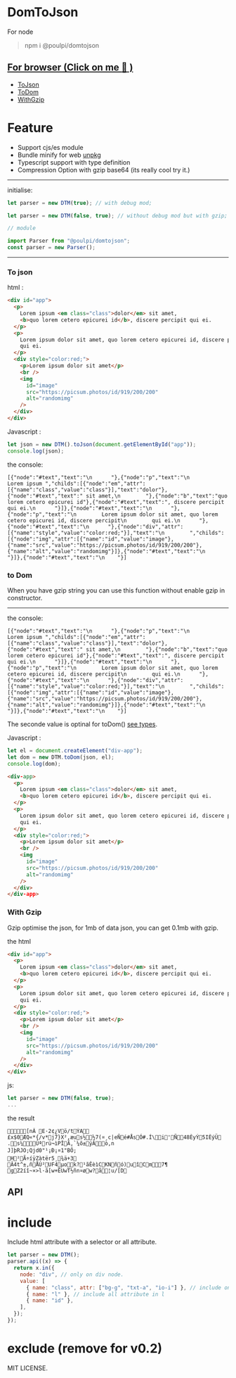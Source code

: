 # DomToJson

For node

> npm i @poulpi/domtojson

## [For browser (Click on me :rice_ball: )](https://unpkg.com/@poulpi/domtojson@latest/dist/bundle.min.js)

- [ToJson](#to-json)
- [ToDom](#to-dom)
- [WithGzip](#with-gzip)

# Feature

- Support cjs/es module
- Bundle minify for web [unpkg](https://unpkg.com/@poulpi/domtojson@latest/dist/bundle.min.js)
- Typescript support with type definition
- Compression Option with gzip base64 (its really cool try it.)

---

initialise:

```javascript
let parser = new DTM(true); // with debug mod;

let parser = new DTM(false, true); // without debug mod but with gzip;

// module

import Parser from "@poulpi/domtojson";
const parser = new Parser();
```

---

### To json

html :

```html
<div id="app">
  <p>
    Lorem ipsum <em class="class">dolor</em> sit amet,
    <b>quo lorem cetero epicurei id</b>, discere percipit qui ei.
  </p>
  <p>
    Lorem ipsum dolor sit amet, quo lorem cetero epicurei id, discere percipit
    qui ei.
  </p>
  <div style="color:red;">
    <p>Lorem ipsum dolor sit amet</p>
    <br />
    <img
      id="image"
      src="https://picsum.photos/id/919/200/200"
      alt="randomimg"
    />
  </div>
</div>
```

Javascript :

```javascript
let json = new DTM().toJson(document.getElementById("app"));
console.log(json);
```

the console:

```
[{"node":"#text","text":"\n      "},{"node":"p","text":"\n        Lorem ipsum ","childs":[{"node":"em","attr":[{"name":"class","value":"class"}],"text":"dolor"},{"node":"#text","text":" sit amet,\n        "},{"node":"b","text":"quo lorem cetero epicurei id"},{"node":"#text","text":", discere percipit qui ei.\n      "}]},{"node":"#text","text":"\n      "},{"node":"p","text":"\n        Lorem ipsum dolor sit amet, quo lorem cetero epicurei id, discere percipit\n        qui ei.\n      "},{"node":"#text","text":"\n      "},{"node":"div","attr":[{"name":"style","value":"color:red;"}],"text":"\n        ","childs":[{"node":"img","attr":[{"name":"id","value":"image"},{"name":"src","value":"https://picsum.photos/id/919/200/200"},{"name":"alt","value":"randomimg"}]},{"node":"#text","text":"\n      "}]},{"node":"#text","text":"\n    "}]

```

### to Dom

When you have gzip string you can use this function without enable gzip in constructor.

---

the console:

```
[{"node":"#text","text":"\n      "},{"node":"p","text":"\n        Lorem ipsum ","childs":[{"node":"em","attr":[{"name":"class","value":"class"}],"text":"dolor"},{"node":"#text","text":" sit amet,\n        "},{"node":"b","text":"quo lorem cetero epicurei id"},{"node":"#text","text":", discere percipit qui ei.\n      "}]},{"node":"#text","text":"\n      "},{"node":"p","text":"\n        Lorem ipsum dolor sit amet, quo lorem cetero epicurei id, discere percipit\n        qui ei.\n      "},{"node":"#text","text":"\n      "},{"node":"div","attr":[{"name":"style","value":"color:red;"}],"text":"\n        ","childs":[{"node":"img","attr":[{"name":"id","value":"image"},{"name":"src","value":"https://picsum.photos/id/919/200/200"},{"name":"alt","value":"randomimg"}]},{"node":"#text","text":"\n      "}]},{"node":"#text","text":"\n    "}]
```

The seconde value is optinal for toDom() [see types](types/parser.d.ts).

Javascript :

```javascript
let el = document.createElement("div-app");
let dom = new DTM.toDom(json, el);
console.log(dom);
```

```html
<div-app>
  <p>
    Lorem ipsum <em class="class">dolor</em> sit amet,
    <b>quo lorem cetero epicurei id</b>, discere percipit qui ei.
  </p>
  <p>
    Lorem ipsum dolor sit amet, quo lorem cetero epicurei id, discere percipit
    qui ei.
  </p>
  <div style="color:red;">
    <p>Lorem ipsum dolor sit amet</p>
    <br />
    <img
      id="image"
      src="https://picsum.photos/id/919/200/200"
      alt="randomimg"
    />
  </div>
</div-app>
```

### With Gzip

Gzip optimise the json, for 1mb of data json, you can get 0.1mb with gzip.

the html

```html
<div id="app">
  <p>
    Lorem ipsum <em class="class">dolor</em> sit amet,
    <b>quo lorem cetero epicurei id</b>, discere percipit qui ei.
  </p>
  <p>
    Lorem ipsum dolor sit amet, quo lorem cetero epicurei id, discere percipit
    qui ei.
  </p>
  <div style="color:red;">
    <p>Lorem ipsum dolor sit amet</p>
    <br />
    <img
      id="image"
      src="https://picsum.photos/id/919/200/200"
      alt="randomimg"
    />
  </div>
</div>
```

js:

```javascript
let parser = new DTM(false, true);
...
```

the result

```string
[nÃ E·2¢¿Vö/tÝA
£x$0ÆQ«*{/v*j7}X²,æus½½7(¤¸c|eÑé#ÅsÓ#.Í\i'Ñ48ÈyÝ5IÈýÜ.s¼Úªrü¬ìPÎÃ,`¼õ±ÿÂò,n
J]þRJO;Qjd0"¹¡Ð¡¤1"BÖ;
H²Ã÷íÿZàtër5¸¾ä+3 Â4t^±,ñÅÚ²UF4µok?¹ãÊèìCKNñó)uîCm7¶	gZ2íî~×>l·ã[w+ËUwT½ñn¤øw?å¦u/[D
```

## API

# include

Include html attribute with a selector or all attribute.

```javascript
let parser = new DTM();
parser.api((x) => {
  return x.in({
    node: "div", // only on div node.
    value: [
      { name: "class", attr: ["bg-g", "txt-a", "io-i"] }, // include only bg-g, txt-a, etc.
      { name: "l" }, // include all attribute in l
      { name: "id" },
    ],
  });
});
```

# exclude (remove for v0.2)

MIT LICENSE.
